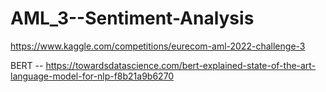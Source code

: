 # AML_3--Sentiment-Analysis

https://www.kaggle.com/competitions/eurecom-aml-2022-challenge-3

BERT -- https://towardsdatascience.com/bert-explained-state-of-the-art-language-model-for-nlp-f8b21a9b6270
